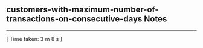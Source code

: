 <h2>customers-with-maximum-number-of-transactions-on-consecutive-days Notes</h2><hr>[ Time taken: 3 m 8 s ]